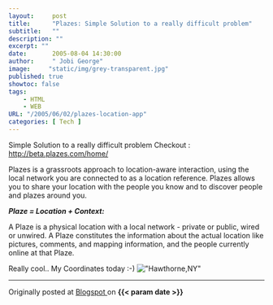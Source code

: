 ```yaml
---
layout:     post
title:      "Plazes: Simple Solution to a really difficult problem"
subtitle:   ""
description: ""
excerpt: ""
date:       2005-08-04 14:30:00
author:     " Jobi George"
image:     "static/img/grey-transparent.jpg"
published: true
showtoc: false 
tags:
    - HTML
    - WEB
URL: "/2005/06/02/plazes-location-app"
categories: [ Tech ]
---
```


Simple Solution to a really difficult problem
Checkout : http://beta.plazes.com/home/

Plazes is a grassroots approach to location-aware interaction, using the local network you are connected to as a location reference. Plazes allows you to share your location with the people you know and to discover people and plazes around you.


***Plaze = Location + Context:***

A Plaze is a physical location with a local network - private or public, wired or unwired. A Plaze constitutes the information about the actual location like pictures, comments, and mapping information, and the people currently online at that Plaze.

Really cool.. My Coordinates today :-) !["Hawthorne,NY"](/img/blogimg/20050804-plazes-hawthorne.JPG)



_______________
Originally posted at 
[ Blogspot ](http://jobig.blogspot.com/2005/08/plazes-simple-solution-to-really.html) 
on **{{< param date >}}** 



